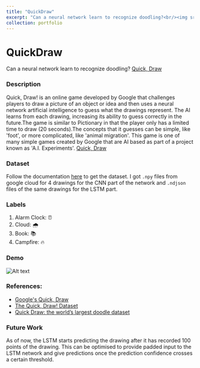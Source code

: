 ```yaml
---
title: "QuickDraw"
excerpt: "Can a neural network learn to recognize doodling?<br/><img src='/images/QuickDraw.gif'>"
collection: portfolio
---
```


# QuickDraw
Can a neural network learn to recognize doodling? [Quick, Draw](https://quickdraw.withgoogle.com/)

### Description
Quick, Draw! is an online game developed by Google that challenges players to draw a picture of an object or idea and then uses a neural network artificial intelligence to guess what the drawings represent. The AI learns from each drawing, increasing its ability to guess correctly in the future.The game is similar to Pictionary in that the player only has a limited time to draw (20 seconds).The concepts that it guesses can be simple, like 'foot', or more complicated, like 'animal migration'. This game is one of many simple games created by Google that are AI based as part of a project known as 'A.I. Experiments'. [Quick, Draw](https://quickdraw.withgoogle.com/)

### Dataset
Follow the documentation [here](https://github.com/googlecreativelab/quickdraw-dataset) to get the dataset. I got `.npy` files from google cloud for 4 drawings for the CNN part of the network and `.ndjson`  files of the same drawings for the LSTM part.

### Labels
1) Alarm Clock: ⏰ 
2) Cloud: 🌧️ 
3) Book: 📚
4) Campfire: 🔥

### Demo
![Alt text](https://shivangchopra11.github.io/images/QuickDraw.gif)

### References:
 
 - [Google's Quick, Draw](https://quickdraw.withgoogle.com/) 
 - [The Quick, Draw! Dataset](https://github.com/googlecreativelab/quickdraw-dataset)
 - [Quick Draw: the world’s largest doodle dataset](https://towardsdatascience.com/quick-draw-the-worlds-largest-doodle-dataset-823c22ffce6b)

### Future Work
As of now, the LSTM starts predicting the drawing after it has recorded 100 points of the drawing. This can be optimised to provide padded input to the LSTM network and give predictions once the prediction confidence crosses a certain threshold.